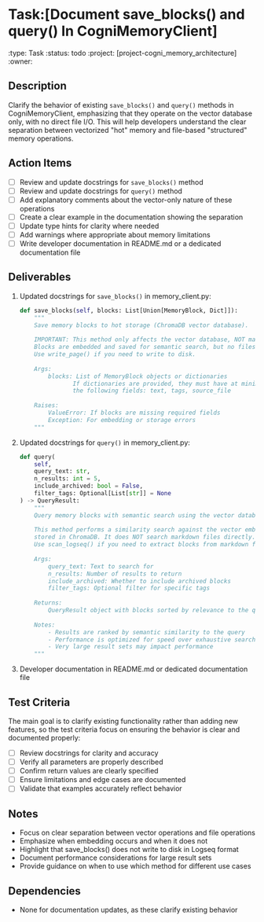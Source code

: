 # Task:[Document save_blocks() and query() In CogniMemoryClient]
:type: Task
:status: todo
:project: [project-cogni_memory_architecture]
:owner: 

## Description
Clarify the behavior of existing `save_blocks()` and `query()` methods in CogniMemoryClient, emphasizing that they operate on the vector database only, with no direct file I/O. This will help developers understand the clear separation between vectorized "hot" memory and file-based "structured" memory operations.

## Action Items
- [ ] Review and update docstrings for `save_blocks()` method
- [ ] Review and update docstrings for `query()` method
- [ ] Add explanatory comments about the vector-only nature of these operations
- [ ] Create a clear example in the documentation showing the separation
- [ ] Update type hints for clarity where needed
- [ ] Add warnings where appropriate about memory limitations
- [ ] Write developer documentation in README.md or a dedicated documentation file

## Deliverables
1. Updated docstrings for `save_blocks()` in memory_client.py:
   ```python
   def save_blocks(self, blocks: List[Union[MemoryBlock, Dict]]):
       """
       Save memory blocks to hot storage (ChromaDB vector database).
       
       IMPORTANT: This method only affects the vector database, NOT markdown files.
       Blocks are embedded and saved for semantic search, but no files are written.
       Use write_page() if you need to write to disk.
       
       Args:
           blocks: List of MemoryBlock objects or dictionaries
                  If dictionaries are provided, they must have at minimum
                  the following fields: text, tags, source_file
       
       Raises:
           ValueError: If blocks are missing required fields
           Exception: For embedding or storage errors
       """
   ```

2. Updated docstrings for `query()` in memory_client.py:
   ```python
   def query(
       self, 
       query_text: str, 
       n_results: int = 5, 
       include_archived: bool = False, 
       filter_tags: Optional[List[str]] = None
   ) -> QueryResult:
       """
       Query memory blocks with semantic search using the vector database.
       
       This method performs a similarity search against the vector embeddings
       stored in ChromaDB. It does NOT search markdown files directly.
       Use scan_logseq() if you need to extract blocks from markdown files.
       
       Args:
           query_text: Text to search for
           n_results: Number of results to return
           include_archived: Whether to include archived blocks
           filter_tags: Optional filter for specific tags
           
       Returns:
           QueryResult object with blocks sorted by relevance to the query
           
       Notes:
           - Results are ranked by semantic similarity to the query
           - Performance is optimized for speed over exhaustive search
           - Very large result sets may impact performance
       """
   ```

3. Developer documentation in README.md or dedicated documentation file

## Test Criteria
The main goal is to clarify existing functionality rather than adding new features, so the test criteria focus on ensuring the behavior is clear and documented properly:

- [ ] Review docstrings for clarity and accuracy
- [ ] Verify all parameters are properly described
- [ ] Confirm return values are clearly specified
- [ ] Ensure limitations and edge cases are documented
- [ ] Validate that examples accurately reflect behavior

## Notes
- Focus on clear separation between vector operations and file operations
- Emphasize when embedding occurs and when it does not
- Highlight that save_blocks() does not write to disk in Logseq format
- Document performance considerations for large result sets
- Provide guidance on when to use which method for different use cases

## Dependencies
- None for documentation updates, as these clarify existing behavior 